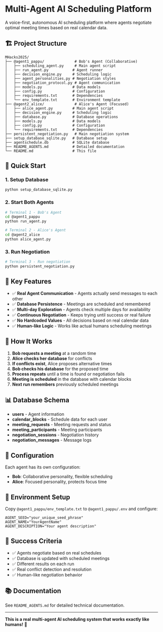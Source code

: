 # Multi-Agent AI Scheduling Platform

A voice-first, autonomous AI scheduling platform where agents negotiate optimal meeting times based on real calendar data.

## 🏗️ **Project Structure**

```
MHacks2025/
├── @agent1_pappu/              # Bob's Agent (Collaborative)
│   ├── scheduling_agent.py     # Main agent script
│   ├── run_agent.py           # Agent runner
│   ├── decision_engine.py     # Scheduling logic
│   ├── agent_personalities.py # Negotiation styles
│   ├── negotiation_protocol.py # Agent communication
│   ├── models.py              # Data models
│   ├── config.py              # Configuration
│   ├── requirements.txt       # Dependencies
│   └── env_template.txt       # Environment template
├── @agent2_alice/              # Alice's Agent (Focused)
│   ├── alice_agent.py         # Main agent script
│   ├── decision_engine.py     # Scheduling logic
│   ├── database.py            # Database operations
│   ├── models.py              # Data models
│   ├── config.py              # Configuration
│   └── requirements.txt       # Dependencies
├── persistent_negotiation.py   # Main negotiation system
├── setup_database_sqlite.py   # Database setup
├── agentschedule.db           # SQLite database
├── README_AGENTS.md           # Detailed documentation
└── README.md                  # This file
```

## 🚀 **Quick Start**

### 1. Setup Database
```bash
python setup_database_sqlite.py
```

### 2. Start Both Agents
```bash
# Terminal 1 - Bob's Agent
cd @agent1_pappu
python run_agent.py

# Terminal 2 - Alice's Agent  
cd @agent2_alice
python alice_agent.py
```

### 3. Run Negotiation
```bash
# Terminal 3 - Run negotiation
python persistent_negotiation.py
```

## 🎯 **Key Features**

- ✅ **Real Agent Communication** - Agents actually send messages to each other
- ✅ **Database Persistence** - Meetings are scheduled and remembered
- ✅ **Multi-day Exploration** - Agents check multiple days for availability
- ✅ **Continuous Negotiation** - Keeps trying until success or real failure
- ✅ **No Hardcoded Values** - All decisions based on real calendar data
- ✅ **Human-like Logic** - Works like actual humans scheduling meetings

## 🧪 **How It Works**

1. **Bob requests a meeting** at a random time
2. **Alice checks her database** for conflicts
3. **If conflicts exist**, Alice proposes alternative times
4. **Bob checks his database** for the proposed time
5. **Process repeats** until a time is found or negotiation fails
6. **Meeting is scheduled** in the database with calendar blocks
7. **Next run remembers** previously scheduled meetings

## 📊 **Database Schema**

- **users** - Agent information
- **calendar_blocks** - Schedule data for each user
- **meeting_requests** - Meeting requests and status
- **meeting_participants** - Meeting participants
- **negotiation_sessions** - Negotiation history
- **negotiation_messages** - Message logs

## 🔧 **Configuration**

Each agent has its own configuration:
- **Bob**: Collaborative personality, flexible scheduling
- **Alice**: Focused personality, protects focus time

## 📝 **Environment Setup**

Copy `@agent1_pappu/env_template.txt` to `@agent1_pappu/.env` and configure:
```
AGENT_SEED="your_unique_seed_phrase"
AGENT_NAME="YourAgentName"
AGENT_DESCRIPTION="Your agent description"
```

## 🎉 **Success Criteria**

- ✅ Agents negotiate based on real schedules
- ✅ Database is updated with scheduled meetings
- ✅ Different results on each run
- ✅ Real conflict detection and resolution
- ✅ Human-like negotiation behavior

## 📚 **Documentation**

See `README_AGENTS.md` for detailed technical documentation.

---

**This is a real multi-agent AI scheduling system that works exactly like humans!** 🚀